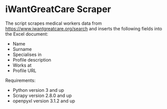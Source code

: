 # iWantGreatCare Scraper

The script scrapes medical workers data from https://www.iwantgreatcare.org/search and inserts the following fields into the Excel document:
- Name
- Surname
- Specialises in
- Profile description
- Works at
- Profile URL


Requirements:
- Python version 3 and up
- Scrapy version 2.8.0 and up
- openpyxl version 3.1.2 and up
